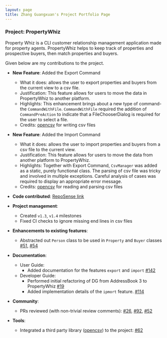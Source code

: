 ```yaml
---
layout: page
title: Zhang Guangxuan's Project Portfolio Page
---
```


### Project: PropertyWhiz

Property Whiz is a CLI customer relationship management application made for property agents. PropertyWhiz helps to keep track of properties and prospective buyers, then match properties and buyers.

Given below are my contributions to the project.

* **New Feature**: Added the Export Command
  * What it does: allows the user to export properties and buyers from the current view to a csv file.
  * Justification: This feature allows for users to move the data in PropertyWhiz to another platform.
  * Highlights: This enhancement brings about a new type of command- the `CommandWithFile`. `CommandWithFile` required the addition of `CommandPreAction` to indicate that a FileChooserDialog is required for the user to select a file. 
  * Credits: [opencsv](http://opencsv.sourceforge.net/) for writing csv files

* **New Feature**: Added the Import Command
  * What it does: allows the user to import properties and buyers from a csv file to the current view.
  * Justification: This feature allows for users to move the data from another platform to PropertyWhiz.
  * Highlights: Together with Export Command, `CsvManager` was added as a static, purely functional class. The parsing of csv file was tricky and involved in multiple exceptions. Careful analysis of cases was required to display an appropriate error message.
  * Credits: [opencsv](http://opencsv.sourceforge.net/) for reading and parsing csv files

* **Code contributed**: [RepoSense link](https://nus-cs2103-ay2122s1.github.io/tp-dashboard/?search=guangxuan&sort=groupTitle&sortWithin=title&timeframe=commit&mergegroup=&groupSelect=groupByRepos&breakdown=true&checkedFileTypes=docs~functional-code~test-code~other&since=2021-09-17&tabOpen=true&tabType=authorship&tabAuthor=guangxuan&tabRepo=AY2122S1-CS2103T-W11-4%2Ftp%5Bmaster%5D&authorshipIsMergeGroup=false&authorshipFileTypes=docs~functional-code~test-code~other&authorshipIsBinaryFileTypeChecked=false)

* **Project management**:
  * Created `v1.3`, `v1.4` milestones
  * Fixed CI checks to ignore missing end lines in csv files

* **Enhancements to existing features**:
  * Abstracted out `Person` class to be used in `Property` and `Buyer` classes [\#51](https://github.com/AY2122S1-CS2103T-W11-4/tp/pull/51), [\#54](https://github.com/AY2122S1-CS2103T-W11-4/tp/pull/54)

* **Documentation**:
  * User Guide:
    * Added documentation for the features `export` and `import` [\#142](https://github.com/AY2122S1-CS2103T-W11-4/tp/pull/142)
  * Developer Guide:
    * Performed initial refactoring of DG from AddressBook 3 to PropertyWhiz [\#19](https://github.com/AY2122S1-CS2103T-W11-4/tp/pull/19)
    * Added implementation details of the `ipmort` feature. [\#114](https://github.com/AY2122S1-CS2103T-W11-4/tp/pull/114)

* **Community**:
  * PRs reviewed (with non-trivial review comments): [\#26](https://github.com/AY2122S1-CS2103T-W11-4/tp/pull/26), [\#92](https://github.com/AY2122S1-CS2103T-W11-4/tp/pull/92), [\#52](https://github.com/AY2122S1-CS2103T-W11-4/tp/pull/52)
  
* **Tools**:
  * Integrated a third party library ([opencsv](http://opencsv.sourceforge.net/)) to the project: [\#62](https://github.com/AY2122S1-CS2103T-W11-4/tp/pull/62)
